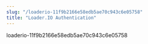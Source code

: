 ```yaml
---
slug: "/loaderio-11f9b2166e58edb5ae70c943c6e05758"
title: "Loader.IO Authentication"
---
```


loaderio-11f9b2166e58edb5ae70c943c6e05758
